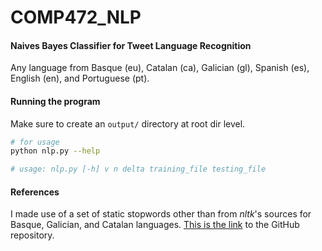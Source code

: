 # COMP472_NLP

#### Naives Bayes Classifier for Tweet Language Recognition

Any language from Basque (eu), Catalan (ca), Galician (gl), Spanish (es), English (en), and Portuguese (pt).


#### Running the program
Make sure to create an `output/` directory at root dir level.
```sh
# for usage
python nlp.py --help

# usage: nlp.py [-h] v n delta training_file testing_file

```

#### References
I made use of a set of static stopwords other than from _nltk_'s sources for Basque, Galician, and Catalan languages. 
[This is the link](https://github.com/Xangis/extra-stopwords) to the GitHub repository.

